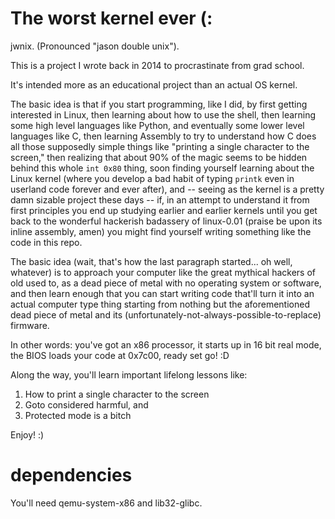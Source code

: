 # The worst kernel ever (:

jwnix. (Pronounced "jason double unix").

This is a project I wrote back in 2014 to procrastinate from grad school.

It's intended more as an educational project than an actual OS kernel.

The basic idea is that if you start programming, like I did, by first getting interested in Linux, then learning about how to use the shell, then learning some high level languages like Python, and eventually some lower level languages like C, then learning Assembly to try to understand how C does all those supposedly simple things like "printing a single character to the screen," then realizing that about 90% of the magic seems to be hidden behind this whole `int 0x80` thing, soon finding yourself learning about the Linux kernel (where you develop a bad habit of typing `printk` even in userland code forever and ever after), and -- seeing as the kernel is a pretty damn sizable project these days -- if, in an attempt to understand it from first principles you end up studying earlier and earlier kernels until you get back to the wonderful hackerish badassery of linux-0.01 (praise be upon its inline assembly, amen) you might find yourself writing something like the code in this repo.

The basic idea (wait, that's how the last paragraph started... oh well, whatever) is to approach your computer like the great mythical hackers of old used to, as a dead piece of metal with no operating system or software, and then learn enough that you can start writing code that'll turn it into an actual computer type thing starting from nothing but the aforementioned dead piece of metal and its (unfortunately-not-always-possible-to-replace) firmware.

In other words: you've got an x86 processor, it starts up in 16 bit real mode, the BIOS loads your code at 0x7c00, ready set go! :D

Along the way, you'll learn important lifelong lessons like:

1. How to print a single character to the screen
2. Goto considered harmful, and
3. Protected mode is a bitch

Enjoy! :)

# dependencies
You'll need qemu-system-x86 and lib32-glibc.
